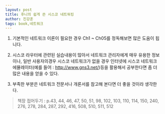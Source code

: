 ```yaml
---
layout: post
title: 후니의 쉽게 쓴 시스코 네트워킹
author: 진강훈
tags: book,네트워크
---
```


1. 기본적인 네트워크 이론이 필요한 경우 Ch1 ~ Ch05를 정독해보면 많은 도움이 됩니다.

2. 시스코 라우터에 관련된 실습내용이 많아서 네트워크 관리자에게 매우 유용한 정보이나, 일반 사용자의경우 시스코 네트워크가 없을 경우 인터넷에 시스코 네트워크 에뮬레이터(예를 들어 : http://www.gns3.net/)등을 활용해서 공부한다면 좀 더 많은 내용을 얻을 수 있다.

3. 부족한 부분은 네트워크 전문서나 개론서를 참고해 본다면 더 좋을 것이라 생각한다.

> 책장 접어두기 : p.43, 44, 46, 47, 50, 51, 98, 102, 103, 110, 114, 150, 240, 276, 278, 284, 287, 292, 416, 508, 510, 511, 512